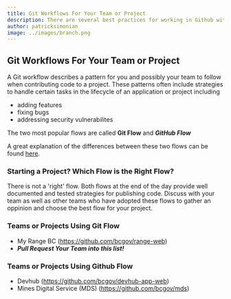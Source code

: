 ```yaml
---
title: Git Workflows For Your Team or Project
description: There are several best practices for working in Github with respect to branching, pull requests, and commits. The two most popular are Git Flow and Github Flow.
author: patricksimonian
image: ../images/branch.png
---
```

## Git Workflows For Your Team or Project

A Git workflow describes a pattern for you and possibly your team to follow when contributing code to a project.
These patterns often include strategies to handle certain tasks in the lifecycle of an application or project including
- adding features
- fixing bugs
- addressing security vulnerabilites

The two most popular flows are called __Git Flow__ and ___GitHub Flow___

A great explanation of the differences between these two flows can be found [here](https://www.freshconsulting.com/git-development-workflows-git-flow-vs-github-flow/).

### Starting a Project? Which Flow is the Right Flow?

There is not a 'right' flow. Both flows at the end of the day provide well documented and tested strategies for publishing code.
Discuss with your team as well as other teams who have adopted these flows to gather an oppinion and choose the best flow
for your project. 

### Teams or Projects Using Git Flow
- My Range BC (https://github.com/bcgov/range-web)
- ___Pull Request Your Team into this list!___

### Teams or Projects Using Github Flow
- Devhub (https://github.com/bcgov/devhub-app-web)
- Mines Digital Service (MDS) (https://github.com/bcgov/mds)
